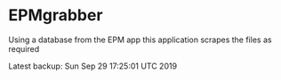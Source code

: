 # EPMgrabber
Using a database from the EPM app this application scrapes the files as required


Latest backup: Sun Sep 29 17:25:01 UTC 2019
